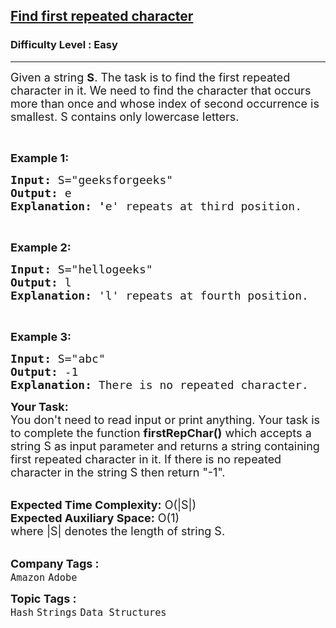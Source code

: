 <h2><a href="https://www.geeksforgeeks.org/problems/find-first-repeated-character4108/1?page=7&difficulty=Easy&sortBy=submissions">Find first repeated character</a></h2><h3>Difficulty Level : Easy</h3><hr><div class="problems_problem_content__Xm_eO"><p><span style="font-size: 18px;">Given a string <strong>S</strong>. The task is to&nbsp;find the first repeated character in it. We need to find the character that occurs more than once and whose index of second occurrence is smallest. S contains only lowercase letters.</span></p>
<p>&nbsp;</p>
<p><span style="font-size: 18px;"><strong>Example 1:</strong></span></p>
<pre><span style="font-size: 18px;"><strong>Input:</strong> S="geeksforgeeks"
<strong>Output:</strong> e
<strong>Explanation: '</strong>e' repeats at third position.
</span></pre>
<p>&nbsp;</p>
<p><span style="font-size: 18px;"><strong>Example 2:</strong></span></p>
<pre><span style="font-size: 18px;"><strong>Input:</strong> S="hellogeeks"</span><span style="font-size: 18px;">
<strong>Output:</strong> l
<strong>Explanation: </strong>'l' repeats at fourth position.</span></pre>
<p>&nbsp;</p>
<p><span style="font-size: 18px;"><strong>Example 3:</strong></span></p>
<pre><span style="font-size: 18px;"><strong>Input:</strong> S="abc"</span><span style="font-size: 18px;">
<strong>Output:</strong> -1
<strong>Explanation: </strong>There is no repeated character.</span></pre>
<p><span style="font-size: 18px;"><strong>Your Task:&nbsp;&nbsp;</strong><br>You don't need to read input or print anything. Your task is to complete the function&nbsp;<strong>firstRepChar()</strong>&nbsp;which accepts a string S&nbsp;as input parameter and returns a string containing first repeated character in it. If there is no repeated character in the string S then return "-1".</span><br>&nbsp;</p>
<p><span style="font-size: 18px;"><strong>Expected Time Complexity:</strong>&nbsp;O(|S|)&nbsp;<br><strong>Expected Auxiliary Space:</strong>&nbsp;O(1)<br>where |S| denotes the length of string S.</span><br>&nbsp;</p></div><p><span style=font-size:18px><strong>Company Tags : </strong><br><code>Amazon</code>&nbsp;<code>Adobe</code>&nbsp;<br><p><span style=font-size:18px><strong>Topic Tags : </strong><br><code>Hash</code>&nbsp;<code>Strings</code>&nbsp;<code>Data Structures</code>&nbsp;